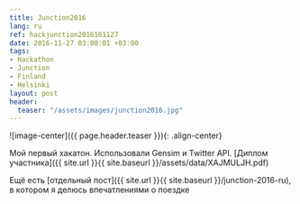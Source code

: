 ```yaml
---
title: Junction2016
lang: ru
ref: hackjunction2016161127
date: 2016-11-27 03:00:01 +03:00
tags:
- Hackathon
- Junction
- Finland
- Helsinki
layout: post
header:
  teaser: "/assets/images/junction2016.jpg"
---
```


![image-center]({{ page.header.teaser }}){: .align-center}

Мой первый хакатон. Использовали Gensim и Twitter API. [Диплом участника]({{ site.url }}{{ site.baseurl }}/assets/data/XAJMULJH.pdf)

Ещё есть [отдельный пост]({{ site.url }}{{ site.baseurl }}/junction-2016-ru), в котором я делюсь впечатлениями о поездке